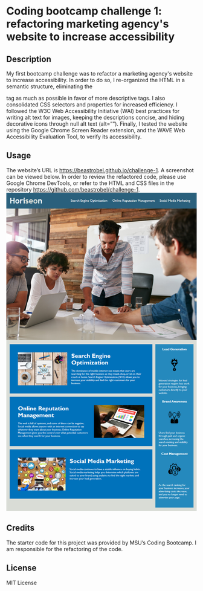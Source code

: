 # Coding bootcamp challenge 1: refactoring marketing agency's website to increase accessibility

## Description

My first bootcamp challenge was to refactor a marketing agency's website to increase accessibility. In order to do so, I re-organized the HTML in a semantic structure, eliminating the <div> tag as much as possible in favor of more descriptive tags. I also consolidated CSS selectors and properties for increased efficiency. I followed the W3C Web Accessibility Initiative (WAI) best practices for writing alt text for images, keeping the descriptions concise, and hiding decorative icons through null alt text (alt=””). Finally, I tested the website using the Google Chrome Screen Reader extension, and the WAVE Web Accessibility Evaluation Tool, to verify its accessibility.

## Usage

The website’s URL is https://beastrobel.github.io/challenge-1. A screenshot can be viewed below. In order to review the refactored code, please use Google Chrome DevTools, or refer to the HTML and CSS files in the repository https://github.com/beastrobel/challenge-1.
![screenshot of website](./assets/01-html-css-git-homework-demo.png)

## Credits

The starter code for this project was provided by MSU’s Coding Bootcamp. I am responsible for the refactoring of the code.

## License

MIT License
